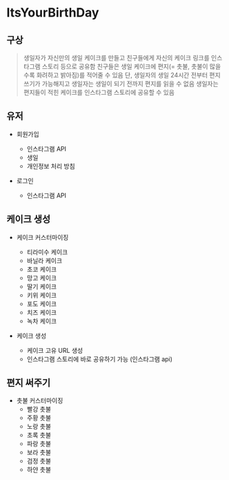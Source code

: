 # ItsYourBirthDay

<!-- 
1. 회원가입 및 로그인에 있는 인스타그램 API는 인스타그램 OAuth로 고치는 것이 맞음
2. 케이크에 공유하기 버튼과 신고하기 버튼을 만들어 부적절한 닉네임 혹은 배경이 있을 경우 사용자가 신고할 수 있도록 해야 함
 -->

## 구상
> 생일자가 자신만의 생일 케이크를 만들고 친구들에게 자신의 케이크 링크를 인스타그램 스토리 등으로 공유함
> 친구들은 생일 케이크에 편지(= 촛불, 촛불이 많을수록 화려하고 밝아짐)를 적어줄 수 있음
> 단, 생일자의 생일 24시간 전부터 편지 쓰기가 가능해지고 생일자는 생일이 되기 전까지 편지를 읽을 수 없음
> 생일자는 편지들이 적힌 케이크를 인스타그램 스토리에 공유할 수 있음

## 유저
- 회원가입
    - 인스타그램 API <!-- 인스타그램 API로 어떻게 할 것 인가? -->
    - 생일 <!-- 어떤 형식(YYYY-MM-DD) 혹은 (YY-MM-DD) 으로 저장할 것인가? -->
    - 개인정보 처리 방침
    <!-- 본인 생일 케이크 페이지에 출력할 이름(혹은 닉네임)은 따로 설정하지 않는가? -->

- 로그인
    - 인스타그램 API

## 케이크 생성
<!-- 케이크 커스터마이징은 중요한 기능이라 생각함. 여기에 배경도 본인이 원하는대로 수정 할 수 있으면 좋을 듯 -->
<!-- 배경 수정 기능에서는 본인이 원하는 배경을 그려서 업로드 할 수 있도록 하는 것도 사용자의 창의성을 돋보일 수 있게 함 -->
- 케이크 커스터마이징
    - 티라미수 케이크
    - 바닐라 케이크
    - 초코 케이크
    - 망고 케이크
    - 딸기 케이크
    - 키위 케이크
    - 포도 케이크
    - 치즈 케이크
    - 녹차 케이크

- 케이크 생성
    - 케이크 고유 URL 생성 <!-- 인스타그램 아이디는 중복이 안되기에 고유 URL이 아닌 인스타그램 아이디를 사용하는 것도 방법 -->
    - 인스타그램 스토리에 바로 공유하기 가능 (인스타그램 api)

## 편지 써주기
- 촛불 커스터마이징
    - 빨강 촛불 
    - 주황 촛불
    - 노랑 촛불
    - 초록 촛불
    - 파랑 촛불
    - 보라 촛불
    - 검정 촛불
    - 하얀 촛불
    <!-- 작성자는 입력하지 않는가? -->
    <!-- 내용은 어디에 입력하는가? -->
    <!-- 내용은 최대 몇자까지 입력할 수 있도록 할 것인가? -->
    <!-- 비속어 처리는 어떻게 할 것인가? -->